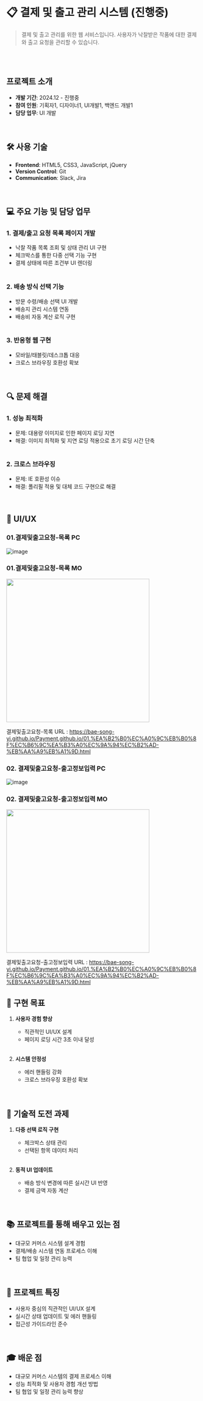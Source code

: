 # 📋 결제 및 출고 관리 시스템 (진행중)
> 결제 및 출고 관리를 위한 웹 서비스입니다. 사용자가 낙찰받은 작품에 대한 결제와 출고 요청을 관리할 수 있습니다.

<br/><br/>

## 프로젝트 소개
- **개발 기간**: 2024.12 - 진행중
- **참여 인원**: 기획자1, 디자이너1, UI개발1, 백엔드 개발1
- **담당 업무**: UI 개발
<br/><br/><br/>

## 🛠 사용 기술
- **Frontend**: HTML5, CSS3, JavaScript, jQuery
- **Version Control**: Git
- **Communication**: Slack, Jira
<br/><br/><br/>

## 💻 주요 기능 및 담당 업무
### 1. 결제/출고 요청 목록 페이지 개발
- 낙찰 작품 목록 조회 및 상태 관리 UI 구현
- 체크박스를 통한 다중 선택 기능 구현
- 결제 상태에 따른 조건부 UI 렌더링
<br/><br/>

### 2. 배송 방식 선택 기능
- 방문 수령/배송 선택 UI 개발
- 배송지 관리 시스템 연동
- 배송비 자동 계산 로직 구현
<br/><br/>

### 3. 반응형 웹 구현
- 모바일/태블릿/데스크톱 대응
- 크로스 브라우징 호환성 확보
<br/><br/><br/>

## 🔍 문제 해결
### 1. 성능 최적화
- 문제: 대용량 이미지로 인한 페이지 로딩 지연
- 해결: 이미지 최적화 및 지연 로딩 적용으로 초기 로딩 시간 단축
<br/><br/>

### 2. 크로스 브라우징
- 문제: IE 호환성 이슈
- 해결: 폴리필 적용 및 대체 코드 구현으로 해결
<br/><br/><br/>

## 📱 UI/UX

### 01.결제및출고요청-목록 PC
![image](https://github.com/user-attachments/assets/a527ce8b-d336-4924-a6c4-df2e8d5b8250)

### 01.결제및출고요청-목록 MO
<img src="https://github.com/user-attachments/assets/ea639a78-b762-47b0-b765-861cc5945b90" width="375"/>

결제및출고요청-목록 URL : https://bae-song-yi.github.io/Payment.github.io/01.%EA%B2%B0%EC%A0%9C%EB%B0%8F%EC%B6%9C%EA%B3%A0%EC%9A%94%EC%B2%AD-%EB%AA%A9%EB%A1%9D.html 

### 02. 결제및출고요청-출고정보입력 PC
![image](https://github.com/user-attachments/assets/12a33c06-db02-443a-8bf9-e07c304c7f06)

### 02. 결제및출고요청-출고정보입력 MO
<img src="https://github.com/user-attachments/assets/81039029-b47e-45f1-bbbb-c68ebae242ed" width="375"/>

결제및출고요청-출고정보입력 URL : https://bae-song-yi.github.io/Payment.github.io/01.%EA%B2%B0%EC%A0%9C%EB%B0%8F%EC%B6%9C%EA%B3%A0%EC%9A%94%EC%B2%AD-%EB%AA%A9%EB%A1%9D.html

## 🎯 구현 목표
1. **사용자 경험 향상**
   - 직관적인 UI/UX 설계
   - 페이지 로딩 시간 3초 이내 달성
<br/><br/>

2. **시스템 안정성**
   - 에러 핸들링 강화
   - 크로스 브라우징 호환성 확보
<br/><br/><br/>

## 🔧 기술적 도전 과제
1. **다중 선택 로직 구현**
   - 체크박스 상태 관리
   - 선택된 항목 데이터 처리
<br/><br/>

2. **동적 UI 업데이트**
   - 배송 방식 변경에 따른 실시간 UI 반영
   - 결제 금액 자동 계산
<br/><br/><br/>

## 📚 프로젝트를 통해 배우고 있는 점
- 대규모 커머스 시스템 설계 경험
- 결제/배송 시스템 연동 프로세스 이해
- 팀 협업 및 일정 관리 능력
<br/><br/><br/>

## 📌 프로젝트 특징
- 사용자 중심의 직관적인 UI/UX 설계
- 실시간 상태 업데이트 및 에러 핸들링
- 접근성 가이드라인 준수
<br/><br/><br/>

## 🎓 배운 점
- 대규모 커머스 시스템의 결제 프로세스 이해
- 성능 최적화 및 사용자 경험 개선 방법
- 팀 협업 및 일정 관리 능력 향상

